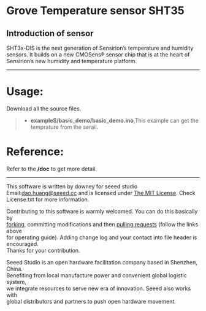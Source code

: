 Grove Temperature sensor SHT35
==============


Introduction of sensor
----------------------------  
SHT3x-DIS is the next generation of Sensirion’s temperature and humidity sensors. It builds on a new CMOSens® sensor chip that is at the heart of Sensirion’s
new humidity and temperature platform. 


***
Usage:
==========
Download all the source files.
>* **exampleS/basic_demo/basic_demo.ino**,This example can get the temprature from the serail.


Reference:
===============
Refer to the **/doc** to get more detail.


***
This software is written by downey  for seeed studio<br>
Email:dao.huang@seeed.cc
and is licensed under [The MIT License](http://opensource.org/licenses/mit-license.php). Check License.txt for more information.<br>

Contributing to this software is warmly welcomed. You can do this basically by<br>
[forking](https://help.github.com/articles/fork-a-repo), committing modifications and then [pulling requests](https://help.github.com/articles/using-pull-requests) (follow the links above<br>
for operating guide). Adding change log and your contact into file header is encouraged.<br>
Thanks for your contribution.

Seeed Studio is an open hardware facilitation company based in Shenzhen, China. <br>
Benefiting from local manufacture power and convenient global logistic system, <br>
we integrate resources to serve new era of innovation. Seeed also works with <br>
global distributors and partners to push open hardware movement.<br>
